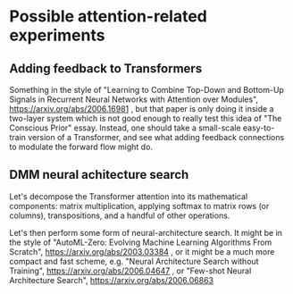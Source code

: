 # Possible attention-related experiments

## Adding feedback to Transformers

Something in the style of "Learning to Combine Top-Down and Bottom-Up Signals in Recurrent Neural Networks with Attention over Modules",
https://arxiv.org/abs/2006.16981 , but that paper is only doing it inside a two-layer system which is not good enough to really test
this idea of "The Conscious Prior" essay. Instead, one
should take a small-scale easy-to-train version of a Transformer, and see what adding feedback connections to modulate
the forward flow might do.

## DMM neural achitecture search

Let's decompose the Transformer attention into its mathematical components: matrix multiplication,
applying softmax to matrix rows (or columns), transpositions, and a handful of other operations.

Let's then perform some form of neural-architecture search. It might be in the style of
"AutoML-Zero: Evolving Machine Learning Algorithms From Scratch", https://arxiv.org/abs/2003.03384 ,
or it might be a much more compact and fast scheme, e.g. "Neural Architecture Search without Training",
https://arxiv.org/abs/2006.04647 , or "Few-shot Neural Architecture Search", https://arxiv.org/abs/2006.06863
